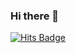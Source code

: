 ### Hi there 👋

[![Hits Badge](https://hits.seeyoufarm.com/api/count/incr/badge.svg?url={https://bokyungkim08.github.io/}&count_bg=%2379C83D&title_bg=%23555555&icon=&icon_color=%23E7E7E7&title=hits&edge_flat=false)](https://hits.seeyoufarm.com)
